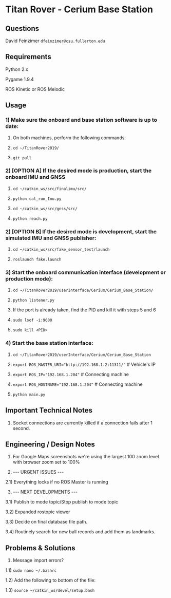 # Titan Rover - Cerium Base Station


## Questions

David Feinzimer `dfeinzimer@csu.fullerton.edu`



## Requirements

Python 2.x

Pygame 1.9.4

ROS Kinetic or ROS Melodic



## Usage

### 1) Make sure the onboard and base station software is up to date:

1) On both machines, perform the following commands:

2) `cd ~/TitanRover2019/`

3) `git pull`


### 2) [OPTION A] If the desired mode is production, start the onboard IMU and GNSS

1) `cd ~/catkin_ws/src/finalimu/src/`

2) `python cal_run_Imu.py`

3) `cd ~/catkin_ws/src/gnss/src/`

4) `python reach.py`


### 2) [OPTION B] If the desired mode is development, start the simulated IMU and GNSS publisher:

1) `cd ~/catkin_ws/src/fake_sensor_test/launch`

2) `roslaunch fake.launch`


### 3) Start the onboard communication interface (development or production mode):

1. `cd ~/TitanRover2019/userInterface/Cerium/Cerium_Base_Station/`

2. `python listener.py`

3. If the port is already taken, find the PID and kill it with steps 5 and 6

4. `sudo lsof -i:9600`

5. `sudo kill <PID>`


### 4) Start the base station interface:

1) `cd ~/TitanRover2019/userInterface/Cerium/Cerium_Base_Station`

2) `export ROS_MASTER_URI="http://192.168.1.2:11311/"` # Vehicle's IP

3) `export ROS_IP="192.168.1.204"` # Connecting machine

4) `export ROS_HOSTNAME="192.168.1.204"` # Connecting machine

5) `python main.py`



## Important Technical Notes

1) Socket connections are currently killed if a connection fails after 1 second.



## Engineering / Design Notes

1) For Google Maps screenshots we're using the largest 100 zoom level with
browser zoom set to 100%

2) --- URGENT ISSUES ---

2.1) Everything locks if no ROS Master is running

3) --- NEXT DEVELOPMENTS ---

3.1) Publish to mode topic/Stop publish to mode topic

3.2) Expanded rostopic viewer

3.3) Decide on final database file path.

3.4) Routinely search for new ball records and add them as landmarks.



## Problems & Solutions

1) Message import errors?

1.1) `sudo nano ~/.bashrc`

1.2) Add the following to bottom of the file:

1.3) `source ~/catkin_ws/devel/setup.bash`
